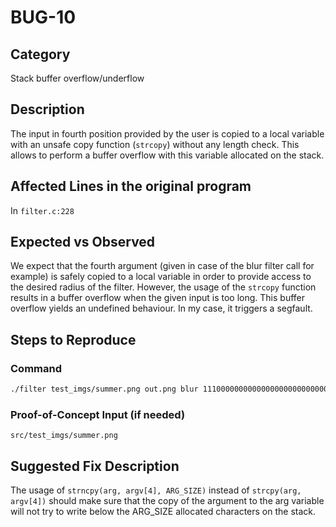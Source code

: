 # BUG-10

## Category

Stack buffer overflow/underflow

## Description

The input in fourth position provided by the user is copied to a local variable with an unsafe copy function (`strcopy`)
without any length check. This allows to perform a buffer overflow with this variable allocated on the stack.

## Affected Lines in the original program

In `filter.c:228`

## Expected vs Observed

We expect that the fourth argument (given in case of the blur filter call for example) is safely copied to a local
variable in order to provide access to the desired radius of the filter. However, the usage of the `strcopy` function
results in a buffer overflow when the given input is too long. This buffer overflow yields an undefined behaviour. In
my case, it triggers a segfault.

## Steps to Reproduce

### Command

```bash
./filter test_imgs/summer.png out.png blur 111000000000000000000000000000000000000000000000000000000000000000000000000000000000000000000000000000000000000000000000000000000000000000000000000000000000000000000000000000000000000000000000000000000000000000000000000000000000000000000000000000000000000000000000000000000000000000000000000000000000000000000000000000000000000000000000000000000000000000000000000000000000000000000000000000000000000000000000000000000000000000000000000000
```

### Proof-of-Concept Input (if needed)

`src/test_imgs/summer.png`

## Suggested Fix Description

The usage of `strncpy(arg, argv[4], ARG_SIZE)` instead of `strcpy(arg, argv[4])` should make sure that the copy of the
argument to the arg variable will not try to write below the ARG_SIZE allocated characters on the stack.
